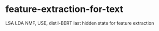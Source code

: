 # feature-extraction-for-text
LSA LDA NMF, USE, distil-BERT last hidden state for feature extraction
